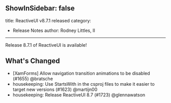 ShowInSidebar: false
---
title: ReactiveUI v8.7.1 released
category: 
  - Release Notes
author: Rodney Littles, II
---

Release 8.7.1 of ReactiveUI is available!

## What's Changed

* [XamForms] Allow navigation transition animations to be disabled (#1655) @bratsche
* housekeeping: Use StartsWith in the csproj files to make it easier to target new versions (#1623) @martijn00
* housekeeping: Release ReactiveUI 8.7 (#1723) @glennawatson
